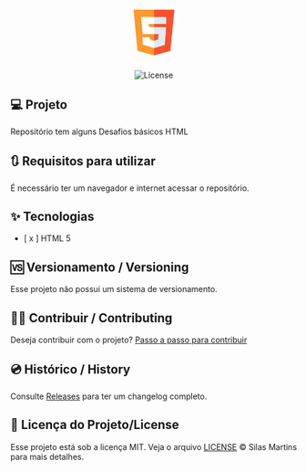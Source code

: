 <h1 align="center">
  <img alt="Desafios HTML" height="80" title="Plant Manager" src="./image.png" />
</h1>

<p align="center">
  <img alt="License" src="https://img.shields.io/github/license/silasfmartins/desafios-html">
</p>

## 💻 Projeto
Repositório tem alguns Desafios básicos HTML

## 🔃 Requisitos para utilizar

É necessário ter um navegador e internet acessar o repositório.

## ✨ Tecnologias

-   [ x ] HTML 5

## 🆚 Versionamento / Versioning

Esse projeto não possui um sistema de versionamento.

## 👨‍💻 Contribuir / Contributing

Deseja contribuir com o projeto? [Passo a passo para contribuir](https://github.com/silasfmartins/desafios-html/blob/master/Contributing.md)

## 💿 Histórico / History

Consulte [Releases](https://github.com/silasfmartins/desafios-html/releases) para ter um changelog completo.

## 📄 Licença do Projeto/License

Esse projeto está sob a licença MIT. Veja o arquivo [LICENSE](https://github.com/silasfmartins/desafios-html/blob/main/LICENSE) © Silas Martins para mais detalhes.

<br />
